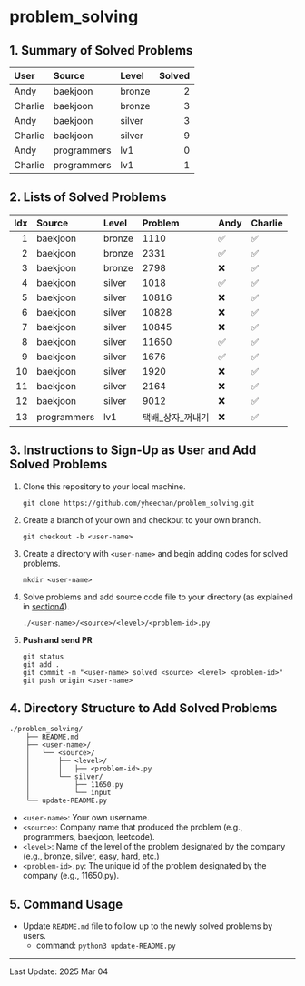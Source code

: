 # problem_solving

## 1. Summary of Solved Problems
<!-- START_TABLE_SUMMARY -->
| User    | Source      | Level   |   Solved |
|:--------|:------------|:--------|---------:|
| Andy    | baekjoon    | bronze  |        2 |
| Charlie | baekjoon    | bronze  |        3 |
| Andy    | baekjoon    | silver  |        3 |
| Charlie | baekjoon    | silver  |        9 |
| Andy    | programmers | lv1     |        0 |
| Charlie | programmers | lv1     |        1 |
<!-- END_TABLE_SUMMARY -->

## 2. Lists of Solved Problems
<!-- START_TABLE_LIST -->
|   Idx | Source      | Level   | Problem   | Andy   | Charlie   |
|------:|:------------|:--------|:----------|:-------|:----------|
|     1 | baekjoon    | bronze  | 1110      | ✅      | ✅         |
|     2 | baekjoon    | bronze  | 2331      | ✅      | ✅         |
|     3 | baekjoon    | bronze  | 2798      | ❌      | ✅         |
|     4 | baekjoon    | silver  | 1018      | ✅      | ✅         |
|     5 | baekjoon    | silver  | 10816     | ❌      | ✅         |
|     6 | baekjoon    | silver  | 10828     | ❌      | ✅         |
|     7 | baekjoon    | silver  | 10845     | ❌      | ✅         |
|     8 | baekjoon    | silver  | 11650     | ✅      | ✅         |
|     9 | baekjoon    | silver  | 1676      | ✅      | ✅         |
|    10 | baekjoon    | silver  | 1920      | ❌      | ✅         |
|    11 | baekjoon    | silver  | 2164      | ❌      | ✅         |
|    12 | baekjoon    | silver  | 9012      | ❌      | ✅         |
|    13 | programmers | lv1     | 택배_상자_꺼내기 | ❌      | ✅         |
<!-- END_TABLE_LIST -->

## 3. Instructions to Sign-Up as User and Add Solved Problems
1. Clone this repository to your local machine.
    ```
    git clone https://github.com/yheechan/problem_solving.git
    ```
2. Create a branch of your own and checkout to your own branch.
    ```
    git checkout -b <user-name>
    ```
3. Create a directory with ``<user-name>`` and begin adding codes for solved problems.
    ```
    mkdir <user-name>
    ```
4. Solve problems and add source code file to your directory (as explained in [section4](#4-directory-structure-to-add-solved-problems)).
    ```
    ./<user-name>/<source>/<level>/<problem-id>.py
    ```
5. **Push and send PR**
    ```
    git status
    git add .
    git commit -m "<user-name> solved <source> <level> <problem-id>"
    git push origin <user-name>
    ```

## 4. Directory Structure to Add Solved Problems
```
./problem_solving/
    ├── README.md
    ├── <user-name>/
    │   └── <source>/
    │       ├── <level>/
    │       │   ├── <problem-id>.py
    │       └── silver/
    │           ├── 11650.py
    │           └── input
    └── update-README.py
```
* ``<user-name>``: Your own username.
* ``<source>``: Company name that produced the problem (e.g., programmers, baekjoon, leetcode).
* ``<level>``: Name of the level of the problem designated by the company (e.g., bronze, silver, easy, hard, etc.)
* ``<problem-id>.py``: The unique id of the problem designated by the company (e.g., 11650.py).


## 5. Command Usage
* Update ``README.md`` file to follow up to the newly solved problems by users.
  * command: ``python3 update-README.py``

---

<!-- START_LAST_UPDATED -->
Last Update: 2025 Mar 04
<!-- END_LAST_UPDATED -->
